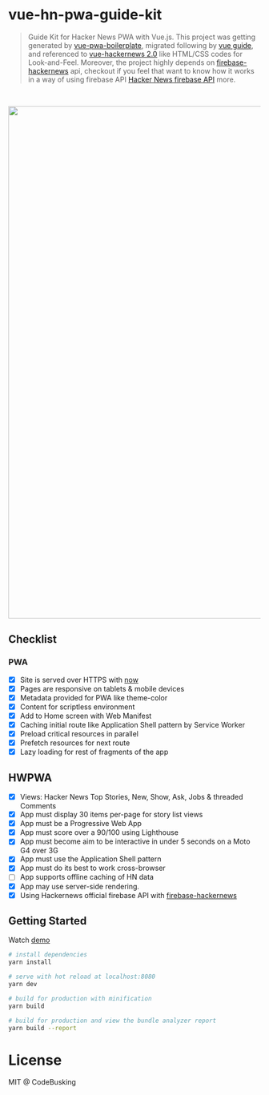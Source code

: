 # vue-hn-pwa-guide-kit

> Guide Kit for Hacker News PWA with Vue.js. This project was getting generated by [vue-pwa-boilerplate](https://github.com/vuejs-templates/pwa), migrated following by [vue guide](https://ssr.vuejs.org/en/), and referenced to [vue-hackernews 2.0](https://github.com/vuejs/vue-hackernews-2.0/) like HTML/CSS codes for Look-and-Feel. Moreover, the project highly depends on [firebase-hackernews](https://www.npmjs.com/package/firebase-hackernews) api, checkout if you feel that want to know how it works in a way of using firebase API [Hacker News firebase API](https://github.com/HackerNews/API) more.

<br/>
<p align="center">
<img src="https://cloud.githubusercontent.com/assets/124117/26761671/11c7ab02-496f-11e7-8b6e-04998c09bc52.png" width="1024" />
</p>

## Checklist

### PWA

- [X] Site is served over HTTPS with [now](https://now.sh/)
- [X] Pages are responsive on tablets & mobile devices
- [X] Metadata provided for PWA like theme-color
- [X] Content for scriptless environment
- [X] Add to Home screen with Web Manifest
- [X] Caching initial route like Application Shell pattern by Service Worker
- [X] Preload critical resources in parallel
- [X] Prefetch resources for next route
- [X] Lazy loading for rest of fragments of the app

## HWPWA

- [X] Views: Hacker News Top Stories, New, Show, Ask, Jobs & threaded Comments
- [X] App must display 30 items per-page for story list views
- [X] App must be a Progressive Web App
- [X] App must score over a 90/100 using Lighthouse
- [X] App must become aim to be interactive in under 5 seconds on a Moto G4 over 3G
- [X] App must use the Application Shell pattern
- [X] App must do its best to work cross-browser
- [ ] App supports offline caching of HN data
- [X] App may use server-side rendering.
- [X] Using Hackernews official firebase API with [firebase-hackernews](https://www.npmjs.com/package/firebase-hackernews)

## Getting Started

Watch [demo](https://vue-hn-pwa.now.sh/)

``` bash
# install dependencies
yarn install

# serve with hot reload at localhost:8080
yarn dev

# build for production with minification
yarn build

# build for production and view the bundle analyzer report
yarn build --report
```

# License

MIT @ CodeBusking